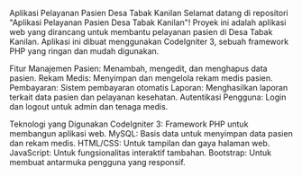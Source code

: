 Aplikasi Pelayanan Pasien Desa Tabak Kanilan
Selamat datang di repositori "Aplikasi Pelayanan Pasien Desa Tabak Kanilan"! Proyek ini adalah aplikasi web yang dirancang untuk membantu pelayanan pasien di Desa Tabak Kanilan. Aplikasi ini dibuat menggunakan CodeIgniter 3, sebuah framework PHP yang ringan dan mudah digunakan.

Fitur
Manajemen Pasien: Menambah, mengedit, dan menghapus data pasien.
Rekam Medis: Menyimpan dan mengelola rekam medis pasien.
Pembayaran: Sistem pembayaran otomatis
Laporan: Menghasilkan laporan terkait data pasien dan pelayanan kesehatan.
Autentikasi Pengguna: Login dan logout untuk admin dan tenaga medis.

Teknologi yang Digunakan
CodeIgniter 3: Framework PHP untuk membangun aplikasi web.
MySQL: Basis data untuk menyimpan data pasien dan rekam medis.
HTML/CSS: Untuk tampilan dan gaya halaman web.
JavaScript: Untuk fungsionalitas interaktif tambahan.
Bootstrap: Untuk membuat antarmuka pengguna yang responsif.
